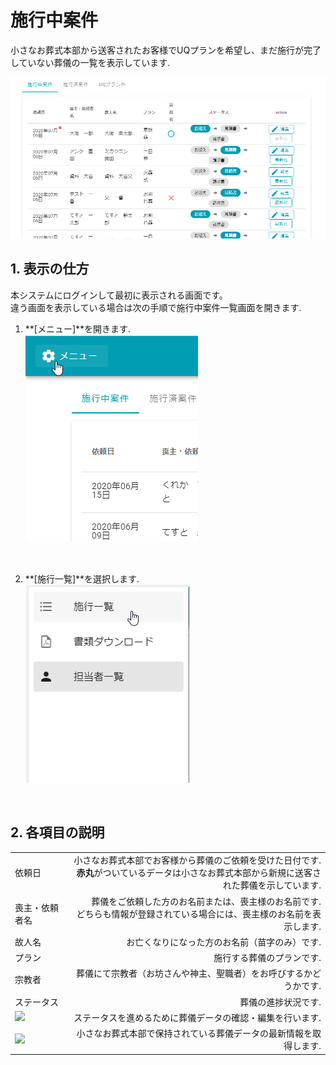 # 施行中案件

小さなお葬式本部から送客されたお客様でUQプランを希望し、まだ施行が完了していない葬儀の一覧を表示しています.

 ![施行中案件](../asset/image/funeral_list/funeral_list_yet.png)
<br>

## 1. 表示の仕方  
本システムにログインして最初に表示される画面です。  
違う画面を表示している場合は次の手順で施行中案件一覧画面を開きます.   

1. **[メニュー]**を開きます.   
 ![メニューボタン](../asset/image/funeral_list/menu_button.png)
<br>

2. **[施行一覧]**を選択します.  
 ![メニュー_施行一覧](../asset/image/funeral_list/menu_select_funeral_list.png)
<br>
  

  
## 2. 各項目の説明

|||
|:---------|------------------:|
|依頼日|小さなお葬式本部でお客様から葬儀のご依頼を受けた日付です.<br>**赤丸**がついているデータは小さなお葬式本部から新規に送客された葬儀を示しています.|
|喪主・依頼者名|葬儀をご依頼した方のお名前または、喪主様のお名前です.<br>どちらも情報が登録されている場合には、喪主様のお名前を表示します.|
|故人名|お亡くなりになった方のお名前（苗字のみ）です.|
|プラン|施行する葬儀のプランです.|
|宗教者|葬儀にて宗教者（お坊さんや神主、聖職者）をお呼びするかどうかです.|
|ステータス|葬儀の進捗状況です.|
|<img src="../../asset/image/funeral_list/icon_edit.png">|ステータスを進めるために葬儀データの確認・編集を行います.|
|<img src="../../asset/image/funeral_list/icon_refresh.png">|小さなお葬式本部で保持されている葬儀データの最新情報を取得します.|
